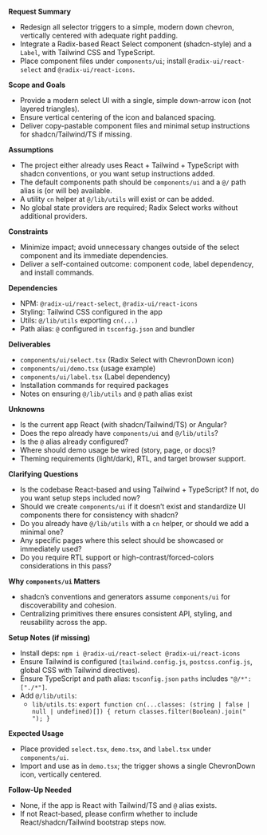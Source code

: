 **Request Summary**
- Redesign all selector triggers to a simple, modern down chevron, vertically centered with adequate right padding.
- Integrate a Radix-based React Select component (shadcn-style) and a `Label`, with Tailwind CSS and TypeScript.
- Place component files under `components/ui`; install `@radix-ui/react-select` and `@radix-ui/react-icons`.

**Scope and Goals**
- Provide a modern select UI with a single, simple down-arrow icon (not layered triangles).
- Ensure vertical centering of the icon and balanced spacing.
- Deliver copy-pastable component files and minimal setup instructions for shadcn/Tailwind/TS if missing.

**Assumptions**
- The project either already uses React + Tailwind + TypeScript with shadcn conventions, or you want setup instructions added.
- The default components path should be `components/ui` and a `@/` path alias is (or will be) available.
- A utility `cn` helper at `@/lib/utils` will exist or can be added.
- No global state providers are required; Radix Select works without additional providers.

**Constraints**
- Minimize impact; avoid unnecessary changes outside of the select component and its immediate dependencies.
- Deliver a self-contained outcome: component code, label dependency, and install commands.

**Dependencies**
- NPM: `@radix-ui/react-select`, `@radix-ui/react-icons`
- Styling: Tailwind CSS configured in the app
- Utils: `@/lib/utils` exporting `cn(...)`
- Path alias: `@` configured in `tsconfig.json` and bundler

**Deliverables**
- `components/ui/select.tsx` (Radix Select with ChevronDown icon)
- `components/ui/demo.tsx` (usage example)
- `components/ui/label.tsx` (Label dependency)
- Installation commands for required packages
- Notes on ensuring `@/lib/utils` and `@` path alias exist

**Unknowns**
- Is the current app React (with shadcn/Tailwind/TS) or Angular?
- Does the repo already have `components/ui` and `@/lib/utils`?
- Is the `@` alias already configured?
- Where should demo usage be wired (story, page, or docs)?
- Theming requirements (light/dark), RTL, and target browser support.

**Clarifying Questions**
- Is the codebase React-based and using Tailwind + TypeScript? If not, do you want setup steps included now?
- Should we create `components/ui` if it doesn’t exist and standardize UI components there for consistency with shadcn?
- Do you already have `@/lib/utils` with a `cn` helper, or should we add a minimal one?
- Any specific pages where this select should be showcased or immediately used?
- Do you require RTL support or high-contrast/forced-colors considerations in this pass?

**Why `components/ui` Matters**
- shadcn’s conventions and generators assume `components/ui` for discoverability and cohesion.
- Centralizing primitives there ensures consistent API, styling, and reusability across the app.

**Setup Notes (if missing)**
- Install deps: `npm i @radix-ui/react-select @radix-ui/react-icons`
- Ensure Tailwind is configured (`tailwind.config.js`, `postcss.config.js`, global CSS with Tailwind directives).
- Ensure TypeScript and path alias: `tsconfig.json` `paths` includes `"@/*": ["./*"]`.
- Add `@/lib/utils`:
  - `lib/utils.ts`: `export function cn(...classes: (string | false | null | undefined)[]) { return classes.filter(Boolean).join(" "); }`

**Expected Usage**
- Place provided `select.tsx`, `demo.tsx`, and `label.tsx` under `components/ui`.
- Import and use as in `demo.tsx`; the trigger shows a single ChevronDown icon, vertically centered.

**Follow-Up Needed**
- None, if the app is React with Tailwind/TS and `@` alias exists.
- If not React-based, please confirm whether to include React/shadcn/Tailwind bootstrap steps now.